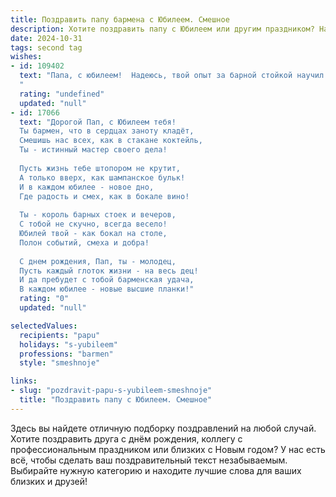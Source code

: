 ```yaml
---
title: Поздравить папу бармена с Юбилеем. Смешное
description: Хотите поздравить папу с Юбилеем или другим праздником? Наш ИИ создаст незабываемое поздравление, а вы обязательно выделитесь среди других.  
date: 2024-10-31
tags: second tag
wishes:
- id: 109402
  text: "Папа, с юбилеем!  Надеюсь, твой опыт за барной стойкой научил тебя смешивать не только коктейли, но и отличное настроение!  Пусть в твоей жизни будет столько же позитива, сколько пузырьков в самом дорогом шампанском, и пусть твой бокал никогда не остаётся пустым (кроме разве что в редкие моменты глубокого философского осмысления жизни за простым стаканом воды)!  Здоровья тебе крепкого, как настоящая водка, и веселья – море!
  "
  rating: "undefined"
  updated: "null"
- id: 17066
  text: "Дорогой Пап, с Юбилеем тебя!
  Ты бармен, что в сердцах заноту кладёт,
  Смешишь нас всех, как в стакане коктейль,
  Ты - истинный мастер своего дела!
  
  Пусть жизнь тебе штопором не крутит,
  А только вверх, как шампанское бульк!
  И в каждом юбилее - новое дно,
  Где радость и смех, как в бокале вино!
  
  Ты - король барных стоек и вечеров,
  С тобой не скучно, всегда весело!
  Юбилей твой - как бокал на столе,
  Полон событий, смеха и добра!
  
  С днем рождения, Пап, ты - молодец,
  Пусть каждый глоток жизни - на весь дец!
  И да пребудет с тобой барменская удача,
  В каждом юбилее - новые высшие планки!"
  rating: "0"
  updated: "null"

selectedValues:
  recipients: "papu"
  holidays: "s-yubileem"
  professions: "barmen"
  style: "smeshnoje"

links:
- slug: "pozdravit-papu-s-yubileem-smeshnoje"
  title: "Поздравить папу с Юбилеем. Смешное"
---
```


Здесь вы найдете отличную подборку поздравлений на любой случай. 
Хотите поздравить друга с днём рождения, коллегу с профессиональным праздником или близких с Новым годом? У нас есть всё, чтобы сделать ваш поздравительный текст незабываемым. Выбирайте нужную категорию и находите лучшие слова для ваших близких и друзей!
